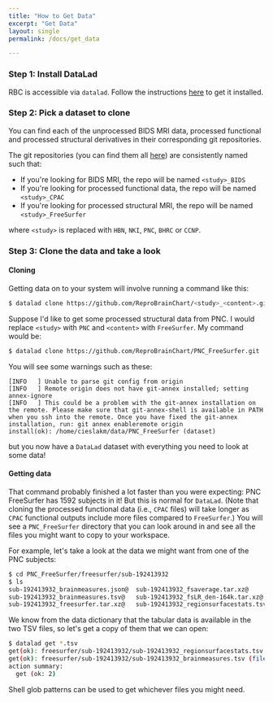 ```yaml
---
title: "How to Get Data"
excerpt: "Get Data"
layout: single
permalink: /docs/get_data

---
```


### Step 1: Install DataLad

RBC is accessible via `datalad`. Follow the instructions [here](https://www.datalad.org/#install)
to get it installed.

### Step 2: Pick a dataset to clone

You can find each of the unprocessed BIDS MRI data, processed functional and processed structural
derivatives in their corresponding git repositories.

The git repositories (you can find them all
[here](https://github.com/orgs/ReproBrainChart/repositories)) are consistently named such that:

 * If you're looking for BIDS MRI, the repo will be named `<study>_BIDS`
 * If you're looking for processed functional data, the repo will be named `<study>_CPAC`
 * If you're looking for processed structural MRI, the repo will be named `<study>_FreeSurfer`

where `<study>` is replaced with `HBN`, `NKI`, `PNC`, `BHRC` or `CCNP`.


### Step 3: Clone the data and take a look

#### Cloning

Getting data on to your system will involve running a command like this:

```bash
$ datalad clone https://github.com/ReproBrainChart/<study>_<content>.git
```

Suppose I'd like to get some processed structural data from PNC. I would replace `<study>`
with `PNC` and `<content>` with `FreeSurfer`. My command would be:

```bash
$ datalad clone https://github.com/ReproBrainChart/PNC_FreeSurfer.git
```

You will see some warnings such as these:

```
[INFO   ] Unable to parse git config from origin
[INFO   ] Remote origin does not have git-annex installed; setting annex-ignore
[INFO   ] This could be a problem with the git-annex installation on the remote. Please make sure that git-annex-shell is available in PATH when you ssh into the remote. Once you have fixed the git-annex installation, run: git annex enableremote origin
install(ok): /home/cieslakm/data/PNC_FreeSurfer (dataset)
```

but you now have a `DataLad` dataset with everything you need to look at some data!

#### Getting data

That command probably finished a lot faster than you were expecting: PNC FreeSurfer has 1592
subjects in it! But this is normal for `DataLad`. (Note that cloning the processed functional data (i.e., `CPAC` files) will take longer as `CPAC` functional outputs include more files compared to `FreeSurfer`.) You will see a `PNC_FreeSurfer` directory
that you can look around in and see all the files you might want to copy to your workspace.

For example, let's take a look at the data we might want from one of the PNC subjects:

```bash
$ cd PNC_FreeSurfer/freesurfer/sub-192413932
$ ls
sub-192413932_brainmeasures.json@  sub-192413932_fsaverage.tar.xz@
sub-192413932_brainmeasures.tsv@   sub-192413932_fsLR_den-164k.tar.xz@
sub-192413932_freesurfer.tar.xz@   sub-192413932_regionsurfacestats.tsv@
```

We know from the data dictionary that the tabular data is available in the
two TSV files, so let's get a copy of them that we can open:

```bash
$ datalad get *.tsv
get(ok): freesurfer/sub-192413932/sub-192413932_regionsurfacestats.tsv (file) [from output-storage...]
get(ok): freesurfer/sub-192413932/sub-192413932_brainmeasures.tsv (file) [from output-storage...]
action summary:
  get (ok: 2)
```

Shell glob patterns can be used to get whichever files you might need.



